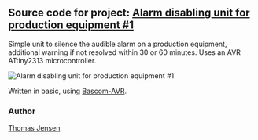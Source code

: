 ## Source code for project: [Alarm disabling unit for production equipment #1](https://www.uctrl.net/p/66)

Simple unit to silence the audible alarm on a production equipment, additional warning if not resolved within 30 or 60 minutes. Uses an AVR ATtiny2313 microcontroller.

![Alarm disabling unit for production equipment #1](https://cdn.uctrl.net/images/sized/width/md/87/3/387-width-md.jpeg)

Written in basic, using [Bascom-AVR](http://www.mcselec.com/).

### Author
[Thomas Jensen](https://www.uctrl.net/@hebron)
